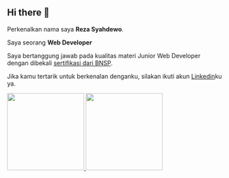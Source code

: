 ## Hi there 👋

Perkenalkan nama saya **Reza Syahdewo**.<br>

Saya seorang **Web Developer** <br>

Saya bertanggung jawab pada kualitas materi Junior Web Developer dengan dibekali [sertifikasi dari BNSP](https://drive.google.com/file/d/17SkdUrT9zr8XuBoSmf7_swFC53zxJ9rZ/view?usp=sharing).<br>


Jika kamu tertarik untuk berkenalan denganku, silakan ikuti akun [Linkedin](https://www.linkedin.com/in/reza-syahdewo/)ku ya.

<p align="left">
<a href="https://github.com/syahdew0">
  <img height="180em" src="https://github-readme-stats-eight-theta.vercel.app/api?username=penuliscode&show_icons=true&theme=algolia&include_all_commits=true&count_private=true"/>
  <img height="180em" src="https://github-readme-stats-eight-theta.vercel.app/api/top-langs/?username=penuliscode&layout=compact&theme=algolia"/>
</a>
</p>
